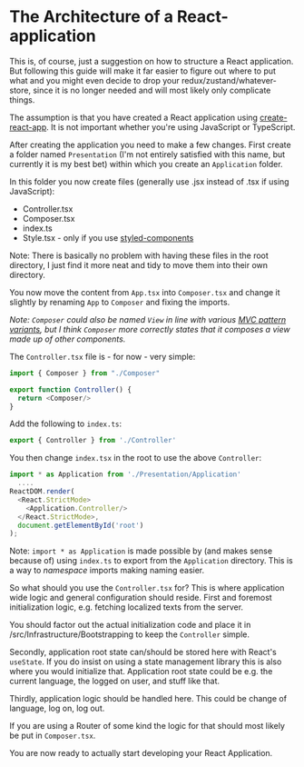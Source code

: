 # The Architecture of a React-application

This is, of course, just a suggestion on how to structure
a React application. But following this guide  will make it far
easier to figure out where to put what and you might
even decide to drop your redux/zustand/whatever-store, since it
is no longer needed and will most likely only complicate things.

The assumption is that you have created a React application using
[create-react-app](https://create-react-app.dev/). It is
not important whether you're using JavaScript or TypeScript.

After creating the application you need to make a few changes. First
create a folder named `Presentation` (I'm not entirely
satisfied with this name, but currently it is my best bet)
within which you create an `Application` folder.

In this folder you now create files (generally use .jsx
instead of .tsx if using JavaScript):

- Controller.tsx
- Composer.tsx
- index.ts
- Style.tsx - only if you use [styled-components](https://styled-components.com/)

Note: There is basically no problem with having
these files in the root directory, I just find
it more neat and tidy to move them into their
own directory.

You now move the content from `App.tsx` into `Composer.tsx` and change it slightly by renaming `App` to `Composer` and fixing the imports.

*Note: `Composer` could also be named `View` in line with various
[MVC pattern variants](https://en.wikipedia.org/wiki/Model%E2%80%93view%E2%80%93controller), but I think `Composer`
more correctly states that it composes a view made
up of other components.*

The `Controller.tsx` file is - for now - very simple:

````typescript
import { Composer } from "./Composer"

export function Controller() {
  return <Composer/>
}
````

Add the following to `index.ts`:

```` typescript
export { Controller } from './Controller'
````

You then change `index.tsx` in the root to use the above `Controller`:

```` typescript
import * as Application from './Presentation/Application'
  ....
ReactDOM.render(
  <React.StrictMode>
    <Application.Controller/>
  </React.StrictMode>,
  document.getElementById('root')
);

````

Note: `import * as Application` is made
possible by (and makes sense because of)
using `index.ts` to export from the
`Application` directory. This is a way to
*namespace* imports making naming easier.

So what should you use the `Controller.tsx` for? This is where
application wide logic and general configuration should reside.
First and foremost initialization logic, e.g. fetching localized texts from the server.

You should factor out the actual initialization
code and place it in /src/Infrastructure/Bootstrapping to
keep the `Controller` simple.

Secondly, application root state
can/should be stored here with React's `useState`. If you
do insist on using a state management library this is also
where you would initialize that. Application root state
could be e.g. the current language, the logged on
user, and stuff like that.

Thirdly, application logic should be handled here. This
could be change of language, log on, log out.

If you are using a Router of some kind the logic for
that should most likely be put in `Composer.tsx`.

You are now ready to actually start developing your
React Application.
